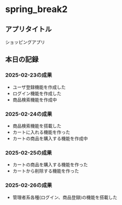 # spring_break2  
## アプリタイトル  
ショッピングアプリ  
## 本日の記録  
### 2025-02-23の成果  
* ユーザ登録機能を作成した  
* ログイン機能を作成した  
* 商品検索機能を作成中  
### 2025-02-24の成果  
* 商品検索機能を搭載した  
* カートに入れる機能を作った  
* カートの商品を購入する機能を作成中  
### 2025-02-25の成果  
* カートの商品を購入する機能を作った  
* カートから削除する機能を作った  
### 2025-02-26の成果  
* 管理者系各種(ログイン、商品登録)の機能を搭載した  